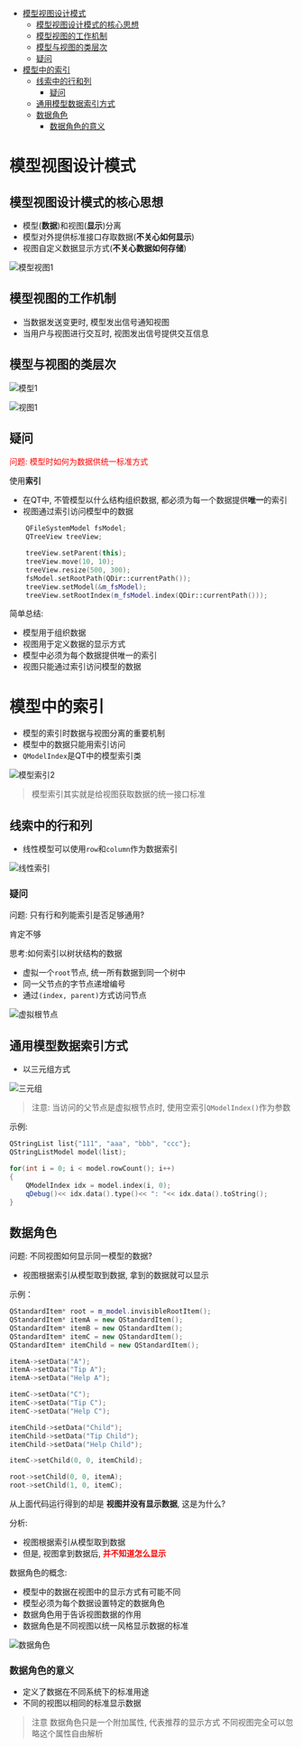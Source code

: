 - [模型视图设计模式](#模型视图设计模式)
  - [模型视图设计模式的核心思想](#模型视图设计模式的核心思想)
  - [模型视图的工作机制](#模型视图的工作机制)
  - [模型与视图的类层次](#模型与视图的类层次)
  - [疑问](#疑问)
- [模型中的索引](#模型中的索引)
  - [线索中的行和列](#线索中的行和列)
    - [疑问](#疑问-1)
  - [通用模型数据索引方式](#通用模型数据索引方式)
  - [数据角色](#数据角色)
    - [数据角色的意义](#数据角色的意义)

# 模型视图设计模式

## 模型视图设计模式的核心思想

* 模型(**数据**)和视图(**显示**)分离
* 模型对外提供标准接口存取数据(**不关心如何显示**)
* 视图自定义数据显示方式(**不关心数据如何存储**)

![模型视图1](./pic/模型视图1.png)

## 模型视图的工作机制
* 当数据发送变更时, 模型发出信号通知视图
* 当用户与视图进行交互时, 视图发出信号提供交互信息

## 模型与视图的类层次

![模型1](./pic/模型视图类层次.png)

![视图1](./pic/视图类层次.png)

## 疑问
<font color=red>问题: 模型时如何为数据供统一标准方式</font>

使用**索引**
* 在QT中, 不管模型以什么结构组织数据, 都必须为每一个数据提供**唯一**的索引
* 视图通过索引访问模型中的数据

```C++
    QFileSystemModel fsModel;
    QTreeView treeView;

    treeView.setParent(this);
    treeView.move(10, 10);
    treeView.resize(500, 300);
    fsModel.setRootPath(QDir::currentPath());
    treeView.setModel(&m_fsModel);
    treeView.setRootIndex(m_fsModel.index(QDir::currentPath()));
```

简单总结:
* 模型用于组织数据
* 视图用于定义数据的显示方式
* 模型中必须为每个数据提供唯一的索引
* 视图只能通过索引访问模型的数据

# 模型中的索引

* 模型的索引时数据与视图分离的重要机制
* 模型中的数据只能用索引访问
* ```QModelIndex```是QT中的模型索引类

![模型索引2](./pic/模型索引2.png)

> 模型索引其实就是给视图获取数据的统一接口标准

## 线索中的行和列
* 线性模型可以使用```row```和```column```作为数据索引

![线性索引](./pic/线性索引.png)

### 疑问
问题: 只有行和列能索引是否足够通用?

肯定不够

思考:如何索引以树状结构的数据

* 虚拟一个```root```节点, 统一所有数据到同一个树中
* 同一父节点的字节点递增编号
* 通过```(index, parent)```方式访问节点

![虚拟根节点](./pic/虚拟根节点.png)

## 通用模型数据索引方式

* 以三元组方式

![三元组](./pic/三元组.png)

> 注意: 当访问的父节点是虚拟根节点时, 使用空索引```QModelIndex()```作为参数

示例:
```C++
QStringList list{"111", "aaa", "bbb", "ccc"};
QStringListModel model(list);

for(int i = 0; i < model.rowCount(); i++)
{
    QModelIndex idx = model.index(i, 0);
    qDebug()<< idx.data().type()<< ": "<< idx.data().toString();
}
```

## 数据角色

问题: 不同视图如何显示同一模型的数据? 

* 视图根据索引从模型取到数据, 拿到的数据就可以显示

示例：

```C++
QStandardItem* root = m_model.invisibleRootItem();
QStandardItem* itemA = new QStandardItem();
QStandardItem* itemB = new QStandardItem();
QStandardItem* itemC = new QStandardItem();
QStandardItem* itemChild = new QStandardItem();

itemA->setData("A");
itemA->setData("Tip A");
itemA->setData("Help A");

itemC->setData("C");
itemC->setData("Tip C");
itemC->setData("Help C");

itemChild->setData("Child");
itemChild->setData("Tip Child");
itemChild->setData("Help Child");

itemC->setChild(0, 0, itemChild);

root->setChild(0, 0, itemA);
root->setChild(1, 0, itemC);
```

从上面代码运行得到的却是 **视图并没有显示数据**, 这是为什么?

分析:
* 视图根据索引从模型取到数据
* 但是, 视图拿到数据后, <font color=red>**并不知道怎么显示**</font>

数据角色的概念:
* 模型中的数据在视图中的显示方式有可能不同
* 模型必须为每个数据设置特定的数据角色
* 数据角色用于告诉视图数据的作用
* 数据角色是不同视图以统一风格显示数据的标准


![数据角色](./pic/数据角色.png)

### 数据角色的意义

* 定义了数据在不同系统下的标准用途
* 不同的视图以相同的标准显示数据

> 注意 数据角色只是一个附加属性, 代表推荐的显示方式
> 不同视图完全可以忽略这个属性自由解析